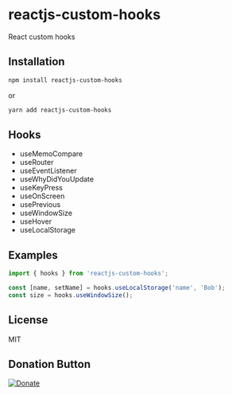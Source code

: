 # reactjs-custom-hooks
React custom hooks

## Installation

```bash
npm install reactjs-custom-hooks
```
or
```bash
yarn add reactjs-custom-hooks
```

## Hooks
- useMemoCompare
- useRouter
- useEventListener
- useWhyDidYouUpdate
- useKeyPress
- useOnScreen
- usePrevious
- useWindowSize
- useHover
- useLocalStorage

## Examples

```javascript
import { hooks } from 'reactjs-custom-hooks';

const [name, setName] = hooks.useLocalStorage('name', 'Bob');
const size = hooks.useWindowSize();
```


## License
MIT

## Donation Button

[![Donate](https://img.shields.io/badge/Donate-PayPal-green.svg)](https://www.paypal.com/cgi-bin/webscr?cmd=_s-xclick&hosted_button_id=YYZQ6ZRZ3EW5C)
